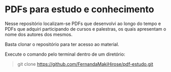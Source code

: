 # PDFs para estudo e conhecimento
Nesse repositório localizam-se PDFs que desenvolvi ao longo do tempo e PDFs que adquiri participando de cursos e palestras, os quais apresentam o nome dos autores dos mesmos. <br>

Basta clonar o repositório para ter acesso ao material. <br>

Execute o comando pelo terminal dentro de um diretório:
>git clone https://github.com/FernandaMakiHirose/pdf-estudo.git
